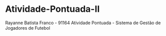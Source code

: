 # Atividade-Pontuada-II
Rayanne Batista Franco - 91164
Atividade Pontuada - Sistema de Gestão de Jogadores de Futebol
